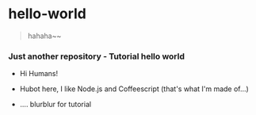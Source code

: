 # hello-world

> hahaha~~


### Just another repository - Tutorial hello world

- Hi Humans!
- Hubot here, I like Node.js and Coffeescript (that's what I'm made of...)

- .... blurblur for tutorial
